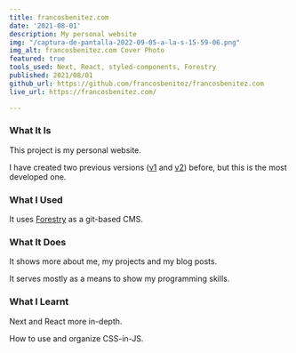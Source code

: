 ```yaml
---
title: francosbenitez.com
date: '2021-08-01'
description: My personal website
img: "/captura-de-pantalla-2022-09-05-a-la-s-15-59-06.png"
img_alt: francosbenitez.com Cover Photo
featured: true
tools_used: Next, React, styled-components, Forestry
published: 2021/08/01
github_url: https://github.com/francosbenitez/francosbenitez.com
live_url: https://francosbenitez.com/

---
```

### What It Is

This project is my personal website. 

I have created two previous versions ([v1](http://francosbenitez.netlify.app/) and [v2](https://github.com/francosbenitez/v2)) before, but this is the most developed one.

### What I Used

It uses [Forestry](https://forestry.io/ "Forestry") as a git-based CMS.

### What It Does

It shows more about me, my projects and my blog posts. 

It serves mostly as a means to show my programming skills.

### What I Learnt

Next and React more in-depth.

How to use and organize CSS-in-JS.
